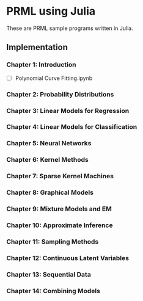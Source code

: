 # PRML using Julia
These are PRML sample programs written in Julia.

## Implementation

### Chapter 1: Introduction
- [ ] Polynomial Curve Fitting.ipynb

### Chapter 2: Probability Distributions

### Chapter 3: Linear Models for Regression

### Chapter 4: Linear Models for Classification

### Chapter 5: Neural Networks

### Chapter 6: Kernel Methods

### Chapter 7: Sparse Kernel Machines

### Chapter 8: Graphical Models

### Chapter 9: Mixture Models and EM

### Chapter 10: Approximate Inference

### Chapter 11: Sampling Methods

### Chapter 12: Continuous Latent Variables

### Chapter 13: Sequential Data

### Chapter 14: Combining Models
